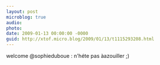 ```yaml
---
layout: post
microblog: true
audio: 
photo: 
date: 2009-01-13 00:00:00 -0000
guid: http://xtof.micro.blog/2009/01/13/t1115293208.html
---
```

welcome @sophieduboue : n'héte pas àazouiller ;)

